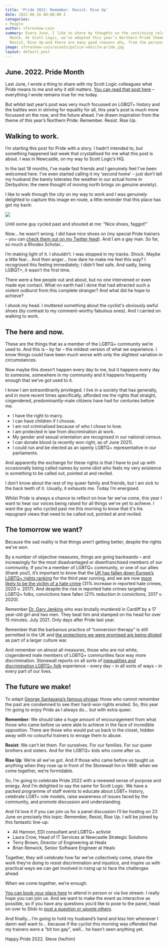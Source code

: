 ```yaml
---
title: 'Pride 2022: Remember. Resist. Rise Up'
date: 2022-06-16 00:00:00 Z
categories:
- People
author: sforeshew-cain
summary: Every June, I like to share my thoughts on the continuing relevance of Pride
  Month. At Scott Logic, we’ve adopted this year’s Northern Pride theme—Remember,
  Resist, Rise Up—and there are many good reasons why, from the personal to the political.
image: sforeshew-cain/assets/police-vehicle-pride.jpg
layout: default_post
---
```


## June. 2022. Pride Month

Last June, I wrote a thing to share with my Scott Logic colleagues what Pride means to me and why it still matters. [You can read that post here](https://blog.scottlogic.com/2021/06/03/pride-2021.html) &ndash; everything I wrote remains true for me today.

But whilst last year’s post was very much focussed on LGBQT+ history and the battles won in striving for equality for all, this year’s post is much more focussed on the now, and the future ahead. I’ve drawn inspiration from the theme of this year’s Northern Pride: Remember. Resist. Rise Up.

## Walking to work.

I’m starting this post for Pride with a story. I hadn’t intended to, but something happened last week that crystallised for me what this post is about. I was in Newcastle, on my way to Scott Logic’s HQ.

In the last 18 months, I’ve made fast friends and I genuinely feel I’ve been welcomed here. I’ve even started calling it my ‘second home’ &ndash; just don’t tell my husband (he barely tolerates the weather in our actual home in Derbyshire; the mere thought of moving north brings on genuine anxiety).

I like to walk through the city on my way to work and I was genuinely delighted to capture this image en route, a little reminder that this place has got my back:

<img src="{{site.baseurl}}/sforeshew-cain/assets/police-vehicle-pride.jpg"/>

Until some guy cycled past and shouted at me: “Nice shoes, faggot!”

Now… he wasn’t wrong. I did have nice shoes on (my special Pride trainers &ndash; you can [check them out on my Twitter feed](https://twitter.com/s_foreshew_cain/status/1534098721490837507)). And I am a gay man. So far, so much a Rhodes Scholar…

I’m making light of it. I shouldn’t. I was stopped in my tracks. Shock. Maybe a little fear… And then anger… how dare he make me feel this way? I recognised this feeling immediately; I didn’t feel safe. And sadly, being LGBQT+, it wasn’t the first time.

There were a few people out and about, but no one intervened or even made eye contact. What on earth had I done that had attracted such a violent outburst from this complete stranger? And what did he hope to achieve?

I shook my head. I muttered something about the cyclist's obviously awful shoes (by contrast to my comment-worthy fabulous ones). And I carried on walking to work.

## The here and now.

These are the things that as a member of the LGBTQ+ community we’re used to. And this is &ndash; by far &ndash; the mildest version of what we experience. I know things could have been much worse with only the slightest variation in circumstances.

Now maybe this doesn’t happen every day to me, but it happens every day to someone, somewhere in my community and it happens frequently enough that we’ve got used to it.

I know I am extraordinarily privileged. I live in a society that has generally, and in more recent times specifically, afforded me the rights that straight, cisgendered, predominantly-male citizens have had for centuries before me.

 - I have the right to marry.
 - I can have children if I choose.
 - I am not criminalised because of who I chose to love.
 - I am protected in law from discrimination at work.
 - My gender and sexual orientation are recognised in our national census.
 - I can donate blood (a recently won right, as of June 2021).
 - I could run and be elected as an openly LGBTQ+ representative in our parliaments.

And apparently the exchange for these rights is that I have to put up with occasionally being called names by some idiot who feels my very existence is something to be called out, pointed at and reviled.

I don’t know about the rest of my queer family and friends, but I am sick to the back teeth of it. Usually, it exhausts me. Today I’m energised.

Whilst Pride is always a chance to reflect on how far we’ve come, this year I want to hear our voices being raised for all things we’ve yet to achieve. I want the guy who cycled past me this morning to know that it's his repugnant views that need to be called out, pointed at and reviled.

## The tomorrow we want?

Because the sad reality is that things aren’t getting better, despite the rights we’ve won.

By a number of objective measures, things are going backwards &ndash; and increasingly for the most disadvantaged or disenfranchised members of our community. If you’re a member of LGBTQ+ community, or one of our allies (thank you!), it’s important to know that the [UK has fallen down Europe’s LGBTQ+ rights ranking](https://www.theguardian.com/world/2022/may/12/uk-falls-down-europes-lgbtq-rights-ranking-for-third-year-running) for the third year running, and we are now [more likely to be the victim of a hate crime](https://hatecrime.osce.org/index.php/united-kingdom) (31% increase in reported hate crimes, 2020 v. 2017). And despite the rise in reported hate crimes targeting LGBTQ+ folks, convictions have fallen (21% reduction in convictions, 2017 v. 2020).

Remember [Dr. Gary Jenkins](https://www.walesonline.co.uk/news/wales-news/bute-park-murder-trial-court-22849979) who was brutally murdered in Cardiff by a 17 year-old girl and two men. They beat him and stamped on his head for over 15 minutes. July 2021. Only days after Pride last year.

Remember that the barbarous practice of “conversion therapy” is still permitted in the UK and [the protections we were promised are being diluted](https://www.theguardian.com/world/2021/oct/29/conversion-therapy-to-be-restricted-but-not-banned-in-proposed-bill) as part of a larger culture war.

And remember on almost all measures, those who are not white, cisgendered male members of LGBTQ+ communities face way more discrimination. Stonewall reports on all sorts of [inequalities and discrimination LGBTQ+ folk](https://www.stonewall.org.uk/cy/node/24594) experience &ndash; every day &ndash; in all sorts of ways &ndash; in every part of our lives.

## The future we make!

To adapt ​[George Santayana’s famous phrase](https://americanart.si.edu/artwork/those-who-cannot-remember-past-are-condemned-repeat-it-george-santayana-life-reason-1905#:~:text=America%2C%201984.124.194-,%E2%80%9CThose%20who%20cannot%20remember%20the%20past%20are%20condemned%20to%20repeat,The%20Life%20of%20Reason%2C%201905.): those who cannot remember the past are condemned to see their hard-won rights eroded. So, this year I’m going to enjoy Pride as I always do… but with extra queer.

**Remember**: We should take a huge amount of encouragement from what those who came before us were able to achieve in the face of incredible opposition. There are those who would put us back in the closet, hidden away with no colourful trainers to enrage them to abuse.

**Resist**: We can’t let them. For ourselves. For our families. For our queer brothers and sisters. And for the LGBTQ+ kids who come after us.

**Rise Up**: We’re all we’ve got. And if those who came before us taught us anything when they rose up in front of the Stonewall Inn in 1969: when we come together, we’re formidable.

So, I’m going to celebrate Pride 2022 with a renewed sense of purpose and energy. And I’m delighted to say the same for Scott Logic. We have a packed programme of staff events to educate about LGBT+ history, celebrate LGBT+ role models, raise awareness of issues faced by the community, and promote discussion and understanding.

And I’d love it if you can join us for a panel discussion I’ll be hosting on 23 June on precisely this topic: Remember, Resist, Rise Up. I will be joined by this fantastic line-up:

 - Ali Hannon, EDI consultant and LGBTQ+ activist
 - Laura Crow, Head of IT Services at Newcastle Strategic Solutions
 - Terry Brown, Director of Engineering at Healx
 - Brian Renwick, Senior Software Engineer at Healx

Together, they will celebrate how far we’ve collectively come, share the work they’re doing to resist discrimination and injustice, and inspire us with practical ways we can get involved in rising up to face the challenges ahead.

When we come together, we’re enough.

[You can book your place here](https://www.eventbrite.co.uk/e/remember-resist-rise-up-pride-panel-discussion-tickets-353664468947) to attend in person or via live stream. I really hope you can join us. And we want to make the event as interactive as possible, so if you have any questions you’d like to pose to the panel, head on over to Slido to [post a question or upvote others](https://bit.ly/ScottLogicPride).

And finally… I’m going to hold my husband’s hand and kiss him whenever I damn well want to… because if the cyclist this morning was offended that my trainers were a “bit too gay”, well… he hasn’t seen anything yet.

Happy Pride 2022.
Steve (he/him)